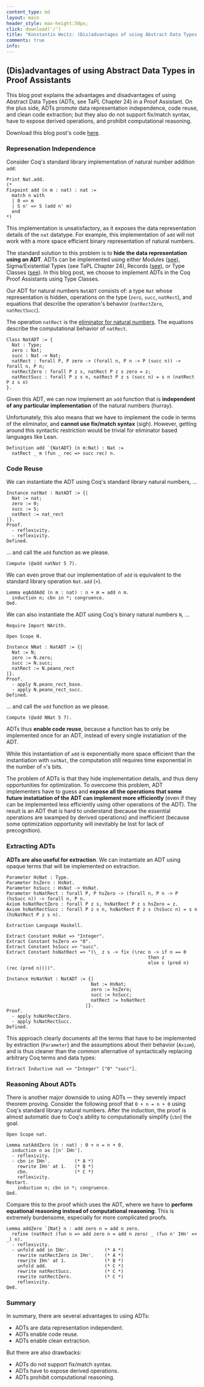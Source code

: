 ```yaml
---
content_type: md
layout: main
header_style: max-height:50px;
click: download('/')
title: "Konstantin Weitz: (Dis)advantages of using Abstract Data Types in Proof Assistants"
comments: true
info:
---
```


(Dis)advantages of using Abstract Data Types in Proof Assistants
----------------------------------------------------------------

This blog post explains the advantages and disadvantages of using 
Abstract Data Types (ADTs, see TaPL Chapter 24) in a Proof Assistant. 
On the plus side, ADTs promote data representation independence, code reuse, 
and clean code extraction; but they also do not support fix/match syntax,
have to expose derived operations, and prohibit computational reasoning.

<!--more-->

Download this blog post's code [here][dl].

[dl]: /assets/posts/coq-adts/CoqADT.v

### Represenation Independence

Consider Coq's standard library implementation of natural number addition `add`:


    Print Nat.add.
    (*
    Fixpoint add (n m : nat) : nat :=
      match n with
      | 0 => m
      | S n' => S (add n' m)
      end
    *)


This implementation is unsatisfactory, as it exposes the data representation details of the
`nat` datatype. For example, this implementation of `add` will not work with a more 
space efficient binary representation of natural numbers.

The standard solution to this problem is to **hide the data representation using an ADT**. ADTs can be
implemented using either Modules ([see][mod]), Sigma/Existential Types (see TaPL Chapter 24),
Records ([see][agda]), or Type Classes ([see][tc]).
In this blog post, we choose to implement ADTs in the Coq Proof
Assistants using Type Classes.

Our ADT for natural numbers `NatADT` consists of: 
a type `Nat` whose representation is hidden,
operations on the type (`zero`, `succ`, `natRect`), and
equations that describe the operation's behavior (`natRectZero`, `natRectSucc`).

The operation `natRect` is the [eliminator for natural numbers][cmb]. 
The equations describe the computational behavior of `natRect`.

[tc]: http://www.labri.fr/perso/casteran/CoqArt/TypeClassesTut/typeclassestut.pdf
[agda]: https://stackoverflow.com/questions/26888499/how-to-define-abstract-types-in-agda
[mod]: http://www.cs.princeton.edu/~appel/vfa/ADT.html
[cmb]: https://www.quora.com/In-type-theory-what-is-an-eliminator-and-what-is-its-opposite


    Class NatADT := {
      Nat : Type;
      zero : Nat;
      succ : Nat -> Nat;
      natRect : forall P, P zero -> (forall n, P n -> P (succ n)) -> forall n, P n;
      natRectZero : forall P z s, natRect P z s zero = z;
      natRectSucc : forall P z s n, natRect P z s (succ n) = s n (natRect P z s n)
    }.


Given this ADT, we can now implement an `add` function that is **independent 
of any particular implementation** of the natural numbers (hurray). 

Unfortunately, this also means that we have to implement the code in
terms of the eliminator, and **cannot use fix/match syntax**
(sigh). However, getting around this syntactic restriction would be trivial
for eliminator based languages like Lean.


    Definition add `{NatADT} (n m:Nat) : Nat :=
      natRect _ m (fun _ rec => succ rec) n.



### Code Reuse

We can instantiate the ADT using Coq's standard library
natural numbers, ...


    Instance natNat : NatADT := {|
      Nat := nat;
      zero := 0;
      succ := S;
      natRect := nat_rect
    |}.
    Proof.
      - reflexivity.
      - reflexivity.
    Defined.


... and call the `add` function as we please.


    Compute (@add natNat 5 7).


We can even prove that our implementation of `add` is 
equivalent to the standard library operation `Nat.add` (`+`).


    Lemma eqAddAdd (n m : nat) : n + m = add n m.
      induction n; cbn in *; congruence.
    Qed.


We can also instantiate the ADT using Coq's binary natural numbers `N`, ...


    Require Import NArith.
    
    Open Scope N.
    
    Instance NNat : NatADT := {|
      Nat := N;
      zero := N.zero;
      succ := N.succ;
      natRect := N.peano_rect
    |}.
    Proof.
      - apply N.peano_rect_base.
      - apply N.peano_rect_succ.
    Defined.


... and call the `add` function as we please.


    Compute (@add NNat 5 7).



ADTs thus **enable code reuse**, because a function has to only be implemented 
once for an ADT, instead of every single instatiation of the ADT.

While this instantiation of `add` is exponentially more space efficient 
than the instantiation with `natNat`, the computation still requires 
time exponential in the number of `n`'s bits.

The problem of ADTs is that they hide implementation details, and thus
deny opportunities for optimization. 
To overcome this problem, ADT implementers have to guess and **expose all the operations 
that some future instatiation of the ADT can implement more efficiently** 
(even if they can be implemented 
less efficiently using other operations of the ADT). The result is an ADT that 
is hard to understand (because the essential operations are swamped by derived operations)
and inefficient (because some optimization opportunity will inevitably be lost for lack of precognition).




### Extracting ADTs

**ADTs are also useful for extraction**. We can instantiate an ADT using opaque terms
that will be implemented on extraction. 


    Parameter HsNat : Type.
    Parameter hsZero : HsNat.
    Parameter hsSucc : HsNat -> HsNat.
    Parameter hsNatRect : forall P, P hsZero -> (forall n, P n -> P (hsSucc n)) -> forall n, P n.
    Axiom hsNatRectZero : forall P z s, hsNatRect P z s hsZero = z.
    Axiom hsNatRectSucc : forall P z s n, hsNatRect P z s (hsSucc n) = s n (hsNatRect P z s n).
    
    Extraction Language Haskell.
    
    Extract Constant HsNat => "Integer".
    Extract Constant hsZero => "0".
    Extract Constant hsSucc => "succ".
    Extract Constant hsNatRect => "(\_ z s -> fix (\rec n -> if n == 0 
                                                        then z 
                                                        else s (pred n) (rec (pred n))))".
    
    Instance HsNatNat : NatADT := {|
                                   Nat := HsNat;
                                   zero := hsZero;
                                   succ := hsSucc;
                                   natRect := hsNatRect
                                 |}.
    Proof.
      - apply hsNatRectZero.
      - apply hsNatRectSucc.
    Defined.

 
This approach clearly documents all the terms that have to be implemented 
by extraction (`Parameter`) and the assumptions about their behavior 
(`Axiom`), and is thus cleaner than the common alternative of 
syntactically replacing arbitrary Coq terms and data types:


    Extract Inductive nat => "Integer" ["0" "succ"].

 

### Reasoning About ADTs

There is another major downside to using ADTs — they severely impact 
theorem proving. Consider the following proof that `0 + n = n + 0` using
Coq's standard library natural numbers. After the induction, the proof
is almost automatic due to Coq's ability to computationally simplify (`cbn`)
the goal.


    Open Scope nat.
    
    Lemma natAddZero (n : nat) : 0 + n = n + 0.
      induction n as [|n' IHn'].
      - reflexivity.
      - cbn in IHn'.         (* A *)
        rewrite IHn' at 1.   (* B *)
        cbn.                 (* C *)
        reflexivity.
    Restart.
        induction n; cbn in *; congruence.
    Qed.


Compare this to the proof which uses the ADT, where we have to 
**perform equational reasoning instead of computational reasoning**.
This is extremely burdensome, especially for more complicated proofs.


    Lemma addZero `{Nat} n : add zero n = add n zero.
      refine (natRect (fun n => add zero n = add n zero) _ (fun n' IHn' => _) n).
      - reflexivity.
      - unfold add in IHn'.             (* A *)
        rewrite natRectZero in IHn'.    (* A *)
        rewrite IHn' at 1.              (* B *)
        unfold add.                     (* C *)
        rewrite natRectSucc.            (* C *)
        rewrite natRectZero.            (* C *)
        reflexivity.
    Qed.



### Summary

In summary, there are several advantages to using ADTs:

- ADTs are data representation independent.
- ADTs enable code reuse.
- ADTs enable clean extraction.

But there are also drawbacks:

- ADTs do not support fix/match syntax.
- ADTs have to expose derived operations.
- ADTs prohibit computational reasoning.
